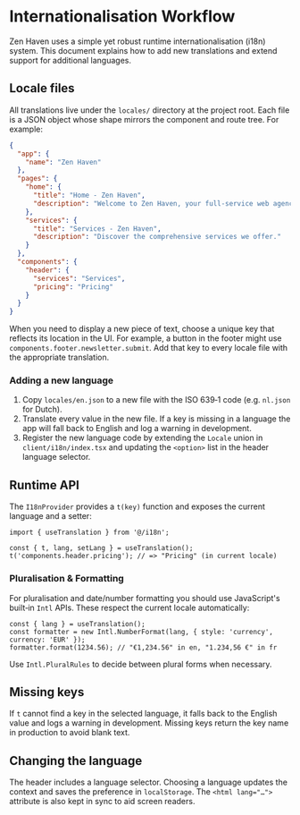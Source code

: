 # Internationalisation Workflow

Zen Haven uses a simple yet robust runtime internationalisation (i18n) system. This document explains how to add new translations and extend support for additional languages.

## Locale files

All translations live under the `locales/` directory at the project root. Each file is a JSON object whose shape mirrors the component and route tree. For example:

```json
{
  "app": {
    "name": "Zen Haven"
  },
  "pages": {
    "home": {
      "title": "Home - Zen Haven",
      "description": "Welcome to Zen Haven, your full‑service web agency."
    },
    "services": {
      "title": "Services - Zen Haven",
      "description": "Discover the comprehensive services we offer."
    }
  },
  "components": {
    "header": {
      "services": "Services",
      "pricing": "Pricing"
    }
  }
}
```

When you need to display a new piece of text, choose a unique key that reflects its location in the UI. For example, a button in the footer might use `components.footer.newsletter.submit`. Add that key to every locale file with the appropriate translation.

### Adding a new language

1. Copy `locales/en.json` to a new file with the ISO 639‑1 code (e.g. `nl.json` for Dutch).
2. Translate every value in the new file. If a key is missing in a language the app will fall back to English and log a warning in development.
3. Register the new language code by extending the `Locale` union in `client/i18n/index.tsx` and updating the `<option>` list in the header language selector.

## Runtime API

The `I18nProvider` provides a `t(key)` function and exposes the current language and a setter:

```tsx
import { useTranslation } from '@/i18n';

const { t, lang, setLang } = useTranslation();
t('components.header.pricing'); // => "Pricing" (in current locale)
```

### Pluralisation & Formatting

For pluralisation and date/number formatting you should use JavaScript's built‑in `Intl` APIs. These respect the current locale automatically:

```tsx
const { lang } = useTranslation();
const formatter = new Intl.NumberFormat(lang, { style: 'currency', currency: 'EUR' });
formatter.format(1234.56); // "€1,234.56" in en, "1.234,56 €" in fr
```

Use `Intl.PluralRules` to decide between plural forms when necessary.

## Missing keys

If `t` cannot find a key in the selected language, it falls back to the English value and logs a warning in development. Missing keys return the key name in production to avoid blank text.

## Changing the language

The header includes a language selector. Choosing a language updates the context and saves the preference in `localStorage`. The `<html lang="…">` attribute is also kept in sync to aid screen readers.
